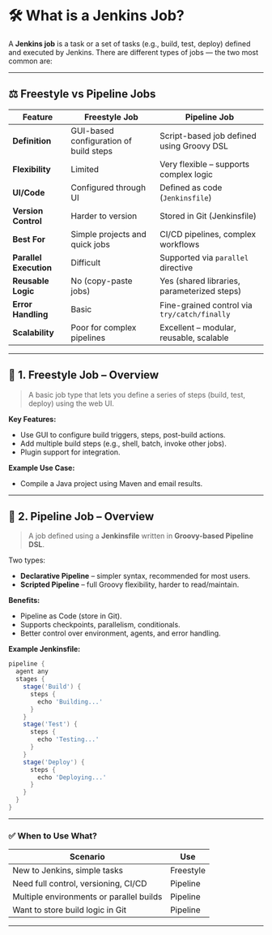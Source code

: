# 🛠️ **What is a Jenkins Job?**

A **Jenkins job** is a task or a set of tasks (e.g., build, test, deploy) defined and executed by Jenkins.
There are different types of jobs — the two most common are:

---

## ⚖️ Freestyle vs Pipeline Jobs

| Feature                | **Freestyle Job**                      | **Pipeline Job**                             |
| ---------------------- | -------------------------------------- | -------------------------------------------- |
| **Definition**         | GUI-based configuration of build steps | Script-based job defined using Groovy DSL    |
| **Flexibility**        | Limited                                | Very flexible – supports complex logic       |
| **UI/Code**            | Configured through UI                  | Defined as code (`Jenkinsfile`)              |
| **Version Control**    | Harder to version                      | Stored in Git (Jenkinsfile)                  |
| **Best For**           | Simple projects and quick jobs         | CI/CD pipelines, complex workflows           |
| **Parallel Execution** | Difficult                              | Supported via `parallel` directive           |
| **Reusable Logic**     | No (copy-paste jobs)                   | Yes (shared libraries, parameterized steps)  |
| **Error Handling**     | Basic                                  | Fine-grained control via `try/catch/finally` |
| **Scalability**        | Poor for complex pipelines             | Excellent – modular, reusable, scalable      |

---

## 🧱 1. **Freestyle Job** – Overview

> A basic job type that lets you define a series of steps (build, test, deploy) using the web UI.

**Key Features:**

* Use GUI to configure build triggers, steps, post-build actions.
* Add multiple build steps (e.g., shell, batch, invoke other jobs).
* Plugin support for integration.

**Example Use Case:**

* Compile a Java project using Maven and email results.

---

## 🧾 2. **Pipeline Job** – Overview

> A job defined using a **Jenkinsfile** written in **Groovy-based Pipeline DSL**.

Two types:

* **Declarative Pipeline** – simpler syntax, recommended for most users.
* **Scripted Pipeline** – full Groovy flexibility, harder to read/maintain.

**Benefits:**

* Pipeline as Code (store in Git).
* Supports checkpoints, parallelism, conditionals.
* Better control over environment, agents, and error handling.

**Example Jenkinsfile:**

```groovy
pipeline {
  agent any
  stages {
    stage('Build') {
      steps {
        echo 'Building...'
      }
    }
    stage('Test') {
      steps {
        echo 'Testing...'
      }
    }
    stage('Deploy') {
      steps {
        echo 'Deploying...'
      }
    }
  }
}
```

---

### ✅ When to Use What?

| Scenario                                 | Use       |
| ---------------------------------------- | --------- |
| New to Jenkins, simple tasks             | Freestyle |
| Need full control, versioning, CI/CD     | Pipeline  |
| Multiple environments or parallel builds | Pipeline  |
| Want to store build logic in Git         | Pipeline  |

---
